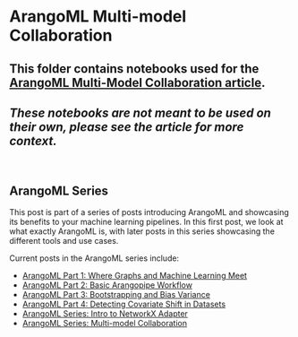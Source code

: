 # ArangoML Multi-model Collaboration

## This folder contains notebooks used for the [ArangoML Multi-Model Collaboration article](#).
## *These notebooks are not meant to be used on their own, please see the article for more context.*

<br>

## ArangoML Series
This post is part of a series of posts introducing ArangoML and showcasing its benefits to your machine learning pipelines. In this first post, we look at what exactly ArangoML is, with later posts in this series showcasing the different tools and use cases.

Current posts in the ArangoML series include:
* [ArangoML Part 1: Where Graphs and Machine Learning Meet](https://www.arangodb.com/2020/09/arangoml-part-1-where-graphs-and-machine-learning-meet/)
* [ArangoML Part 2: Basic Arangopipe Workflow](https://www.arangodb.com/2020/10/arangoml-part-2-basic-arangopipe-workflow/)
* [ArangoML Part 3: Bootstrapping and Bias Variance](https://www.arangodb.com/2020/10/arangoml-part-3-bootstrapping-and-bias-variance/)
* [ArangoML Part 4: Detecting Covariate Shift in Datasets](https://www.arangodb.com/2020/11/arangoml-part-4-detecting-covariate-shift-in-datasets/)
* [ArangoML Series: Intro to NetworkX Adapter](https://www.arangodb.com/2020/11/arangoml-series-intro-to-networkx-adapter/)
* [ArangoML Series: Multi-model Collaboration](#)
